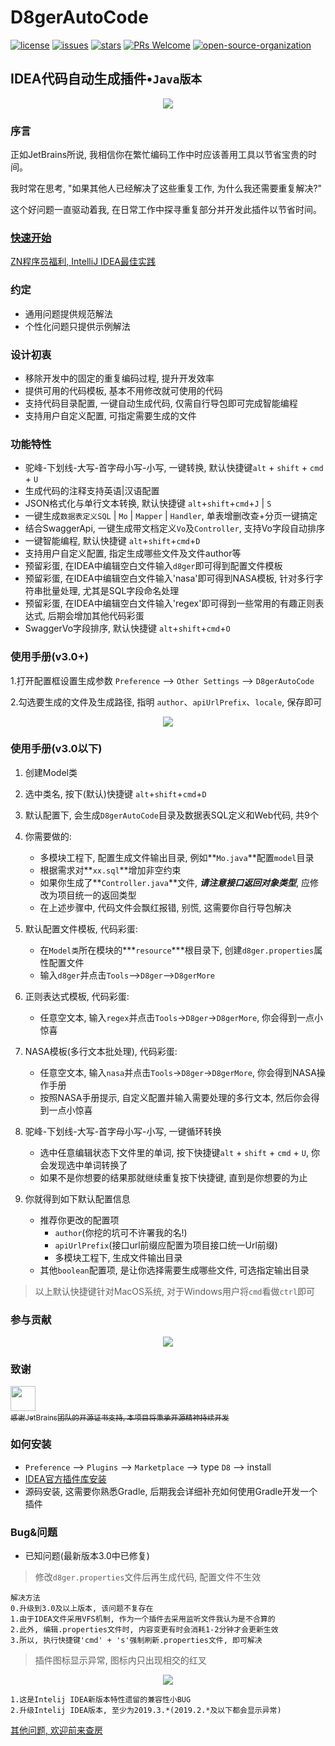 # D8gerAutoCode

<a href="https://github.com/caofanCPU/D8gerAutoCode/blob/master/LICENCE"><img src="https://badgen.net/github/license/caofanCPU/D8gerAutoCode?color=green" alt="license"></a>
<a href="https://github.com/caofanCPU/D8gerAutoCode/issues"><img src="https://badgen.net/github/open-issues/caofanCPU/D8gerAutoCode" alt="issues"></a>
<a href="https://github.com/caofanCPU/D8gerAutoCode/stargazers"><img src="https://badgen.net/github/stars/caofanCPU/D8gerAutoCode" alt="stars"></a>
<a href="https://github.com/caofanCPU/D8gerAutoCode/pulls"><img src="https://badgen.net/badge/PRs/welcome/cyan" alt="PRs Welcome"></a>
<a href="http://www.debuggerpowerzcy.top/"><img src="https://badgen.net/badge/organization/join%20us/cyan" alt="open-source-organization"></a>

## IDEA代码自动生成插件•`Java版本`
<div align="center">
    <img src="http://file.debuggerpowerzcy.top/power/D8-V3.png" /> 
</div>

### 序言
正如JetBrains所说, 我相信你在繁忙编码工作中时应该善用工具以节省宝贵的时间。

我时常在思考, "如果其他人已经解决了这些重复工作, 为什么我还需要重复解决?"

这个好问题一直驱动着我, 在日常工作中探寻重复部分并开发此插件以节省时间。 

### [快速开始](http://www.debuggerpowerzcy.top/home/2020/03/14/D8gerAutoCode%E6%8F%92%E4%BB%B6%E4%BD%BF%E7%94%A8%E6%8C%87%E5%8D%97/)
<a href="http://file.debuggerpowerzcy.top/power/html/IntelliJBestAction.html" target="_blank">ZN程序员福利, IntelliJ IDEA最佳实践</a>

### 约定
- 通用问题提供规范解法
- 个性化问题只提供示例解法

### 设计初衷
- 移除开发中的固定的重复编码过程, 提升开发效率
- 提供可用的代码模板, 基本不用修改就可使用的代码
- 支持代码目录配置, 一键自动生成代码, 仅需自行导包即可完成智能编程
- 支持用户自定义配置, 可指定需要生成的文件


### 功能特性
- 驼峰-下划线-大写-首字母小写-小写, 一键转换, 默认快捷键`alt` + `shift` + `cmd` + `U`  
- 生成代码的注释支持英语|汉语配置
- JSON格式化与单行文本转换, 默认快捷键 `alt`+`shift`+`cmd`+`J` | `S`
- 一键生成`数据表定义SQL` | `Mo` | `Mapper` | `Handler`, 单表增删改查+分页一键搞定
- 结合SwaggerApi, 一键生成带文档定义`Vo`及`Controller`, 支持Vo字段自动排序
- 一键智能编程, 默认快捷键 `alt`+`shift`+`cmd`+`D`
- 支持用户自定义配置, 指定生成哪些文件及文件author等
- 预留彩蛋, 在IDEA中编辑空白文件输入`d8ger`即可得到配置文件模板
- 预留彩蛋, 在IDEA中编辑空白文件输入'nasa'即可得到NASA模板, 针对多行字符串批量处理, 尤其是SQL字段命名处理   
- 预留彩蛋, 在IDEA中编辑空白文件输入'regex'即可得到一些常用的有趣正则表达式, 后期会增加其他代码彩蛋
- SwaggerVo字段排序, 默认快捷键 `alt`+`shift`+`cmd`+`O`


### 使用手册(v3.0+)
1.打开配置框设置生成参数 `Preference` --> `Other Settings` --> `D8gerAutoCode`

2.勾选要生成的文件及生成路径, 指明 `author`、`apiUrlPrefix`、`locale`, 保存即可

<div align="center">
    <img src="http://file.debuggerpowerzcy.top/power/D8King.jpg" /> 
</div>

### 使用手册(v3.0以下)
1. 创建Model类  

2. 选中类名, 按下(默认)快捷键 `alt`+`shift`+`cmd`+`D`  

3. 默认配置下, 会生成`D8gerAutoCode`目录及数据表SQL定义和Web代码, 共9个  

4. 你需要做的:
    - 多模块工程下, 配置生成文件输出目录, 例如**`Mo.java`**配置`model`目录  
    - 根据需求对**`xx.sql`**增加非空约束  
    - 如果你生成了**`Controller.java`**文件, ***请注意接口返回对象类型***, 应修改为项目统一的返回类型  
    - 在上述步骤中, 代码文件会飘红报错, 别慌, 这需要你自行导包解决  

5. 默认配置文件模板, 代码彩蛋:  
    - 在`Model类`所在模块的***`resource`***根目录下, 创建`d8ger.properties`属性配置文件  
    - 输入`d8ger`并点击`Tools`-->`D8ger`-->`D8gerMore`

6. 正则表达式模板, 代码彩蛋:
    - 任意空文本, 输入`regex`并点击`Tools`->`D8ger`->`D8gerMore`, 你会得到一点小惊喜

7. NASA模板(多行文本批处理), 代码彩蛋:
    - 任意空文本, 输入`nasa`并点击`Tools`->`D8ger`->`D8gerMore`, 你会得到NASA操作手册
    - 按照NASA手册提示, 自定义配置并输入需要处理的多行文本, 然后你会得到一点小惊喜

8. 驼峰-下划线-大写-首字母小写-小写, 一键循环转换
    - 选中任意编辑状态下文件里的单词, 按下快捷键`alt` + `shift` + `cmd` + `U`, 你会发现选中单词转换了
    - 如果不是你想要的结果那就继续重复按下快捷键, 直到是你想要的为止

9. 你就得到如下默认配置信息  
    - 推荐你更改的配置项  
        - `author`(你挖的坑可不许署我的名!)  
        - `apiUrlPrefix`(接口url前缀应配置为项目接口统一Url前缀)  
        - 多模块工程下, 生成文件输出目录
    - 其他`boolean`配置项, 是让你选择需要生成哪些文件, 可选指定输出目录  

>以上默认快捷键针对MacOS系统, 对于Windows用户将`cmd`看做`ctrl`即可

### 参与贡献
<div align="center">
    <img src="http://file.debuggerpowerzcy.top/power/2020-660X466-D8gerAutoCode.jpeg" /> 
</div>

### 致谢

<a href="https://www.jetbrains.com/idea">
    <img src="http://file.debuggerpowerzcy.top/power/jetbrains-variant-4.svg" style="width: 40px;"><br>
    <sub>感谢JetBrains团队的开源证书支持, 本项目将秉承开源精神持续开发</sub>
</a>

### 如何安装
- `Preference` --> `Plugins` --> `Marketplace` --> type `D8` --> install
- [IDEA官方插件库安装](https://plugins.jetbrains.com/plugin/13576-d8gerautocode)  
- 源码安装, 这需要你熟悉Gradle, 后期我会详细补充如何使用Gradle开发一个插件  

### Bug&问题
- 已知问题(最新版本3.0中已修复)
>修改`d8ger.properties`文件后再生成代码, 配置文件不生效

```
解决方法
0.升级到3.0及以上版本, 该问题不复存在
1.由于IDEA文件采用VFS机制, 作为一个插件去采用监听文件我认为是不合算的
2.此外, 编辑.properties文件时, 内容变更有时会消耗1-2分钟才会更新生效
3.所以, 执行快捷键'cmd' + 's'强制刷新.properties文件, 即可解决
```

> 插件图标显示异常, 图标内只出现相交的红叉
<div align="center">
    <img src="http://file.debuggerpowerzcy.top/power/W-D8ger.png" /> 
</div>

```
1.这是Intelij IDEA新版本特性遗留的兼容性小BUG
2.升级Intelij IDEA版本, 至少为2019.3.*(2019.2.*及以下都会显示异常)
```

[其他问题, 欢迎前来查房](https://github.com/caofanCPU/D8gerAutoCode/issues)
